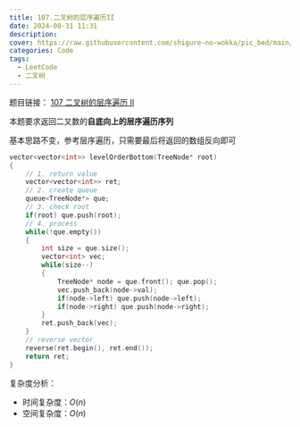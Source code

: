 ```yaml
---
title: 107.二叉树的层序遍历II
date: 2024-08-31 11:31
description: 
cover: https://raw.githubusercontent.com/shigure-no-wokka/pic_bed/main/imgs/family_code.jpg
categories: Code
tags:
  - LeetCode
  - 二叉树
---
```


题目链接： [107 二叉树的层序遍历 II](https://leetcode.cn/problems/binary-tree-level-order-traversal-ii/description/)

本题要求返回二叉数的**自底向上的层序遍历序列**

<!--more-->

基本思路不变，参考层序遍历，只需要最后将返回的数组反向即可

```cpp
vector<vector<int>> levelOrderBottom(TreeNode* root)
{
    // 1. return value
    vector<vector<int>> ret;
    // 2. create queue
    queue<TreeNode*> que;
    // 3. check root
    if(root) que.push(root);
    // 4. process
    while(!que.empty())
    {
        int size = que.size();
        vector<int> vec;
        while(size--)
        {
            TreeNode* node = que.front(); que.pop();
            vec.push_back(node->val);
            if(node->left) que.push(node->left);
            if(node->right) que.push(node->right);
        }
        ret.push_back(vec);
    }
    // reverse vector
    reverse(ret.begin(), ret.end());
    return ret;
}
```

复杂度分析：
- 时间复杂度：$O(n)$
- 空间复杂度：$O(n)$



